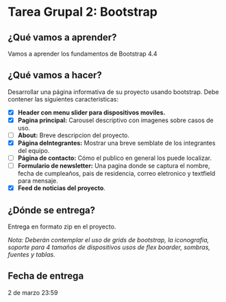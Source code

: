 # Tarea Grupal 2: Bootstrap

## ¿Qué vamos a aprender?

Vamos a aprender los fundamentos de Bootstrap 4.4

## ¿Qué vamos a hacer?

Desarrollar una página informativa de su proyecto usando bootstrap. Debe contener las siguientes caracteristicas:

- [x] **Header con menu slider para dispositivos moviles.**
- [x] **Pagina principal:** Carousel descriptivo con imagenes sobre casos de uso.
- [ ] **About:** Breve descripcion del proyecto.
- [x] **Página deIntegrantes:**  Mostrar una breve semblate de los integrantes del equipo.
- [ ] **Página de contacto:** Cómo el publico en general los puede localizar.
- [ ] **Formulario de newsletter:** Una pagina donde se captura el nombre, fecha de cumpleaños, pais de residencia, correo eletronico y textfield para mensaje.
- [x] **Feed de noticias del proyecto**.

## ¿Dónde se entrega?

Entrega en formato zip en el proyecto.

*Nota: Deberán contemplar el uso de grids de bootstrap, la iconografia, soporte para 4 tamaños de dispositivos usos de flex boarder, sombras, fuentes y tablas.*

## Fecha de entrega

2 de marzo 23:59